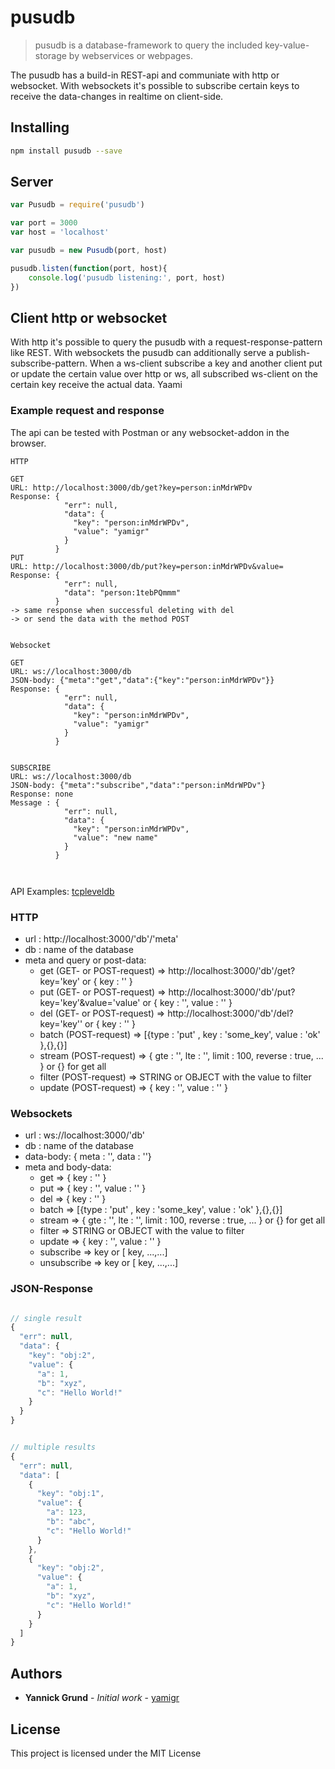 # pusudb

> pusudb is a database-framework to query the included key-value-storage by webservices or webpages.

The pusudb has a build-in REST-api and communiate with http or websocket. With websockets it's possible to subscribe certain keys to receive the data-changes in realtime on client-side.

## Installing

```sh
npm install pusudb --save
```

## Server

```js
var Pusudb = require('pusudb')

var port = 3000
var host = 'localhost'

var pusudb = new Pusudb(port, host)

pusudb.listen(function(port, host){
    console.log('pusudb listening:', port, host)
})
```

## Client http or websocket

With http it's possible to query the pusudb with a request-response-pattern like REST.
With websockets the pusudb can additionally serve a publish-subscribe-pattern. 
When a ws-client subscribe a key and another client put or update the certain value over http or ws, 
all subscribed ws-client on the certain key receive the actual data. Yaami

### Example request and response

The api can be tested with Postman or any websocket-addon in the browser.

```
HTTP

GET
URL: http://localhost:3000/db/get?key=person:inMdrWPDv
Response: {
            "err": null,
            "data": {
              "key": "person:inMdrWPDv",
              "value": "yamigr"
            }
          }
PUT
URL: http://localhost:3000/db/put?key=person:inMdrWPDv&value=
Response: {
            "err": null,
            "data": "person:1tebPQmmm"
          }
-> same response when successful deleting with del
-> or send the data with the method POST


Websocket

GET
URL: ws://localhost:3000/db
JSON-body: {"meta":"get","data":{"key":"person:inMdrWPDv"}}
Response: {
            "err": null,
            "data": {
              "key": "person:inMdrWPDv",
              "value": "yamigr"
            }
          }


SUBSCRIBE
URL: ws://localhost:3000/db
JSON-body: {"meta":"subscribe","data":"person:inMdrWPDv"}
Response: none
Message : {
            "err": null,
            "data": {
              "key": "person:inMdrWPDv",
              "value": "new name"
            }
          }



```

API Examples: [tcpleveldb](https://www.npmjs.com/package/tcpleveldb)

### HTTP
* url : http://localhost:3000/'db'/'meta'
* db : name of the database
* meta and query or post-data:
    * get (GET- or POST-request) => http://localhost:3000/'db'/get?key='key' or { key : '' } 
    * put (GET- or POST-request) => http://localhost:3000/'db'/put?key='key'&value='value' or { key : '', value : '' } 
    * del (GET- or POST-request) => http://localhost:3000/'db'/del?key='key'' or { key : '' } 
    * batch (POST-request) => [{type : 'put' , key : 'some_key', value : 'ok' },{},{}]
    * stream (POST-request) => { gte : '', lte : '', limit : 100, reverse : true, ... } or {} for get all
    * filter (POST-request) => STRING or OBJECT with the value to filter
    * update (POST-request)  => { key : '', value : '' }

### Websockets
* url : ws://localhost:3000/'db'
* db : name of the database
* data-body: { meta : '', data : ''}
* meta and body-data:
    * get => { key : '' }
    * put => { key : '', value : '' }
    * del => { key : '' }
    * batch => [{type : 'put' , key : 'some_key', value : 'ok' },{},{}]
    * stream => { gte : '', lte : '', limit : 100, reverse : true, ... } or {} for get all
    * filter  => STRING or OBJECT with the value to filter
    * update  => { key : '', value : '' }
    * subscribe => key or [ key, ...,...]
    * unsubscribe => key or [ key, ...,...]

### JSON-Response
```js

// single result
{
  "err": null,
  "data": {
    "key": "obj:2",
    "value": {
      "a": 1,
      "b": "xyz",
      "c": "Hello World!"
    }
  }
}


// multiple results
{
  "err": null,
  "data": [
    {
      "key": "obj:1",
      "value": {
        "a": 123,
        "b": "abc",
        "c": "Hello World!"
      }
    },
    {
      "key": "obj:2",
      "value": {
        "a": 1,
        "b": "xyz",
        "c": "Hello World!"
      }
    }
  ]
}
```

## Authors

* **Yannick Grund** - *Initial work* - [yamigr](https://github.com/yamigr)


## License

This project is licensed under the MIT License

